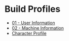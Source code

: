 # Build Profiles

- [01 - User Information](./01%20-%20User%20Information.md)
- [02 - Machine Information](./02%20-%20Machine%20Information.md)
- [Character Profile](./Character%20Profile.md)
